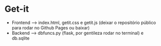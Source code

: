 # Get-it
- Frontend --> index.html, getit.css e getit.js (deixar o repositório público para rodar no Github Pages ou baixar)
- Backend --> dbfuncs.py (flask, por gentileza rodar no terminal) e db.sqlite
